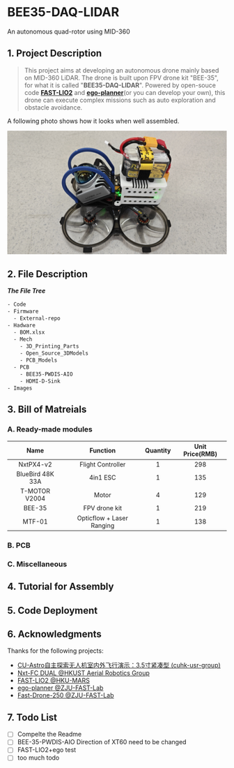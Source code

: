 # BEE35-DAQ-LIDAR
An autonomous quad-rotor using MID-360


## 1. Project Description

>This project aims at developing an autonomous drone mainly based on MID-360 LiDAR.
The drone is built upon FPV drone kit "BEE-35", for what it is called "**BEE35-DAQ-LIDAR**".
Powered by open-souce code [**FAST-LIO2**](https://github.com/hku-mars/FAST_LIO) and [**ego-planner**](https://github.com/ZJU-FAST-Lab/ego-planner)(or you can develop your own), 
this drone can execute complex missions such as auto exploration and obstacle avoidance.

A following photo shows how it looks when well assembled. 

<img src="Images\BEE35_DAQ_LIDAR_01.jpg" alt="wait" width="700">



## 2. File Description 

***The File Tree***
```
- Code
- Firmware  
  - External-repo
- Hadware
  - BOM.xlsx
  - Mech
    - 3D_Printing_Parts
    - Open_Source_3DModels
    - PCB_Models
  - PCB
    - BEE35-PWDIS-AIO
    - HDMI-D-Sink
- Images
```


## 3. Bill of Matreials

### A. Ready-made modules
| Name | Function | Quantity |Unit Price(RMB)|
|:---------:|:---------:|:---------:|:--:|
| NxtPX4-v2         | Flight Controller         | 1 |298|
| BlueBird 48K 33A  | 4in1 ESC                  | 1 |135|
| T-MOTOR V2004     | Motor                     | 4 |129|
| BEE-35            | FPV drone kit             | 1 |219|
| MTF-01            | Opticflow + Laser Ranging | 1 |138|

### B. PCB

### C. Miscellaneous


## 4. Tutorial for Assembly

## 5. Code Deployment

## 6. Acknowledgments

Thanks for the following projects:

- [CU-Astro自主探索无人机室内外飞行演示：3.5寸紧凑型 (cuhk-usr-group)](https://www.bilibili.com/video/BV1G6HmeqEZR/?spm_id_from=333.1387.favlist.content.click)
- [Nxt-FC DUAL @HKUST Aerial Robotics Group](https://github.com/HKUST-Aerial-Robotics/Nxt-FC)
- [FAST-LIO2 @HKU-MARS](https://github.com/hku-mars/FAST_LIO)
- [ego-planner @ZJU-FAST-Lab](https://github.com/ZJU-FAST-Lab/ego-planner)
- [Fast-Drone-250 @ZJU-FAST-Lab](https://github.com/ZJU-FAST-Lab/Fast-Drone-250)



## 7. Todo List
- [ ] Compelte the Readme
- [ ] BEE-35-PWDIS-AIO Direction of XT60 need to be changed
- [ ] FAST-LIO2+ego test
- [ ] too much todo